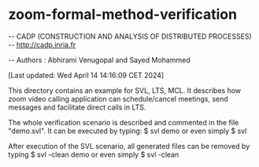 # zoom-formal-method-verification
-- CADP (CONSTRUCTION AND ANALYSIS OF DISTRIBUTED PROCESSES)
-- http://cadp.inria.fr

-- Authors : Abhirami Venugopal and Sayed Mohammed

[Last updated: Wed April 14 14:16:09 CET 2024]

This directory contains an example for SVL, LTS, MCL. It describes how zoom video calling application can schedule/cancel meetings, send messages and facilitate direct calls in LTS. 

The whole verification scenario is described and commented in the file 
"demo.svl". It can be executed by typing:
$	svl demo
or even simply 
$	svl

After execution of the SVL scenario, all generated files can be removed by 
typing
$	svl -clean demo
or even simply
$	svl -clean
